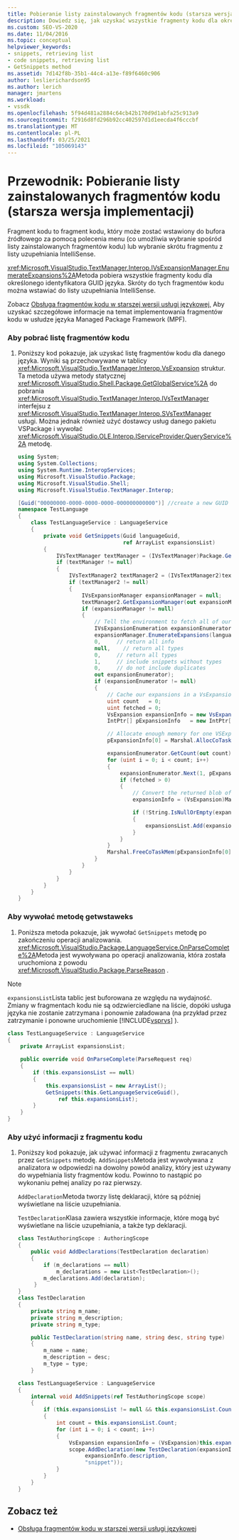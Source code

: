 ```yaml
---
title: Pobieranie listy zainstalowanych fragmentów kodu (starsza wersja) | Microsoft Docs
description: Dowiedz się, jak uzyskać wszystkie fragmenty kodu dla określonego identyfikatora GUID języka. Skróty do tych fragmentów kodu można wstawiać do listy uzupełniania IntelliSense.
ms.custom: SEO-VS-2020
ms.date: 11/04/2016
ms.topic: conceptual
helpviewer_keywords:
- snippets, retrieving list
- code snippets, retrieving list
- GetSnippets method
ms.assetid: 7d142f8b-35b1-44c4-a13e-f89f6460c906
author: leslierichardson95
ms.author: lerich
manager: jmartens
ms.workload:
- vssdk
ms.openlocfilehash: 5f94d481a2884c64cb42b170d9d1abfa25c913a9
ms.sourcegitcommit: f2916d8fd296b92cc402597d1d1eecda4f6cccbf
ms.translationtype: MT
ms.contentlocale: pl-PL
ms.lasthandoff: 03/25/2021
ms.locfileid: "105069143"
---
```

# <a name="walkthrough-getting-a-list-of-installed-code-snippets-legacy-implementation"></a>Przewodnik: Pobieranie listy zainstalowanych fragmentów kodu (starsza wersja implementacji)
Fragment kodu to fragment kodu, który może zostać wstawiony do bufora źródłowego za pomocą polecenia menu (co umożliwia wybranie spośród listy zainstalowanych fragmentów kodu) lub wybranie skrótu fragmentu z listy uzupełniania IntelliSense.

 <xref:Microsoft.VisualStudio.TextManager.Interop.IVsExpansionManager.EnumerateExpansions%2A>Metoda pobiera wszystkie fragmenty kodu dla określonego identyfikatora GUID języka. Skróty do tych fragmentów kodu można wstawiać do listy uzupełniania IntelliSense.

 Zobacz [Obsługa fragmentów kodu w starszej wersji usługi językowej,](../../extensibility/internals/support-for-code-snippets-in-a-legacy-language-service.md) Aby uzyskać szczegółowe informacje na temat implementowania fragmentów kodu w usłudze języka Managed Package Framework (MPF).

### <a name="to-retrieve-a-list-of-code-snippets"></a>Aby pobrać listę fragmentów kodu

1. Poniższy kod pokazuje, jak uzyskać listę fragmentów kodu dla danego języka. Wyniki są przechowywane w tablicy <xref:Microsoft.VisualStudio.TextManager.Interop.VsExpansion> struktur. Ta metoda używa metody statycznej <xref:Microsoft.VisualStudio.Shell.Package.GetGlobalService%2A> do pobrania <xref:Microsoft.VisualStudio.TextManager.Interop.IVsTextManager> interfejsu z <xref:Microsoft.VisualStudio.TextManager.Interop.SVsTextManager> usługi. Można jednak również użyć dostawcy usług danego pakietu VSPackage i wywołać <xref:Microsoft.VisualStudio.OLE.Interop.IServiceProvider.QueryService%2A> metodę.

    ```csharp
    using System;
    using System.Collections;
    using System.Runtime.InteropServices;
    using Microsoft.VisualStudio.Package;
    using Microsoft.VisualStudio.Shell;
    using Microsoft.VisualStudio.TextManager.Interop;

    [Guid("00000000-0000-0000-0000-000000000000")] //create a new GUID for the language service
    namespace TestLanguage
    {
        class TestLanguageService : LanguageService
        {
            private void GetSnippets(Guid languageGuid,
                                     ref ArrayList expansionsList)
            {
                IVsTextManager textManager = (IVsTextManager)Package.GetGlobalService(typeof(SVsTextManager));
                if (textManager != null)
                {
                    IVsTextManager2 textManager2 = (IVsTextManager2)textManager;
                    if (textManager2 != null)
                    {
                        IVsExpansionManager expansionManager = null;
                        textManager2.GetExpansionManager(out expansionManager);
                        if (expansionManager != null)
                        {
                            // Tell the environment to fetch all of our snippets.
                            IVsExpansionEnumeration expansionEnumerator = null;
                            expansionManager.EnumerateExpansions(languageGuid,
                            0,     // return all info
                            null,    // return all types
                            0,     // return all types
                            1,     // include snippets without types
                            0,     // do not include duplicates
                            out expansionEnumerator);
                            if (expansionEnumerator != null)
                            {
                                // Cache our expansions in a VsExpansion array
                                uint count   = 0;
                                uint fetched = 0;
                                VsExpansion expansionInfo = new VsExpansion();
                                IntPtr[] pExpansionInfo   = new IntPtr[1];

                                // Allocate enough memory for one VSExpansion structure. This memory is filled in by the Next method.
                                pExpansionInfo[0] = Marshal.AllocCoTaskMem(Marshal.SizeOf(expansionInfo));

                                expansionEnumerator.GetCount(out count);
                                for (uint i = 0; i < count; i++)
                                {
                                    expansionEnumerator.Next(1, pExpansionInfo, out fetched);
                                    if (fetched > 0)
                                    {
                                        // Convert the returned blob of data into a structure that can be read in managed code.
                                        expansionInfo = (VsExpansion)Marshal.PtrToStructure(pExpansionInfo[0], typeof(VsExpansion));

                                        if (!String.IsNullOrEmpty(expansionInfo.shortcut))
                                        {
                                            expansionsList.Add(expansionInfo);
                                        }
                                    }
                                }
                                Marshal.FreeCoTaskMem(pExpansionInfo[0]);
                            }
                        }
                    }
                }
            }
        }
    }
    ```

### <a name="to-call-the-getsnippets-method"></a>Aby wywołać metodę getwstaweks

1. Poniższa metoda pokazuje, jak wywołać `GetSnippets` metodę po zakończeniu operacji analizowania. <xref:Microsoft.VisualStudio.Package.LanguageService.OnParseComplete%2A>Metoda jest wywoływana po operacji analizowania, która została uruchomiona z powodu <xref:Microsoft.VisualStudio.Package.ParseReason> .

> [!NOTE]
> `expansionsList`Lista tablic jest buforowana ze względu na wydajność. Zmiany w fragmentach kodu nie są odzwierciedlane na liście, dopóki usługa języka nie zostanie zatrzymana i ponownie załadowana (na przykład przez zatrzymanie i ponowne uruchomienie [!INCLUDE[vsprvs](../../code-quality/includes/vsprvs_md.md)] ).

```csharp
class TestLanguageService : LanguageService
{
    private ArrayList expansionsList;

    public override void OnParseComplete(ParseRequest req)
    {
        if (this.expansionsList == null)
        {
            this.expansionsList = new ArrayList();
            GetSnippets(this.GetLanguageServiceGuid(),
                ref this.expansionsList);
        }
    }
}
```

### <a name="to-use-the-snippet-information"></a>Aby użyć informacji z fragmentu kodu

1. Poniższy kod pokazuje, jak używać informacji z fragmentu zwracanych przez `GetSnippets` metodę. `AddSnippets`Metoda jest wywoływana z analizatora w odpowiedzi na dowolny powód analizy, który jest używany do wypełniania listy fragmentów kodu. Powinno to nastąpić po wykonaniu pełnej analizy po raz pierwszy.

     `AddDeclaration`Metoda tworzy listę deklaracji, które są później wyświetlane na liście uzupełniania.

     `TestDeclaration`Klasa zawiera wszystkie informacje, które mogą być wyświetlane na liście uzupełniania, a także typ deklaracji.

    ```csharp
    class TestAuthoringScope : AuthoringScope
    {
        public void AddDeclarations(TestDeclaration declaration)
        {
            if (m_declarations == null)
                m_declarations = new List<TestDeclaration>();
            m_declarations.Add(declaration);
         }
    }
    class TestDeclaration
    {
        private string m_name;
        private string m_description;
        private string m_type;

        public TestDeclaration(string name, string desc, string type)
        {
            m_name = name;
            m_description = desc;
            m_type = type;
        }

    class TestLanguageService : LanguageService
    {
        internal void AddSnippets(ref TestAuthoringScope scope)
        {
            if (this.expansionsList != null && this.expansionsList.Count > 0)
            {
                int count = this.expansionsList.Count;
                for (int i = 0; i < count; i++)
                {
                    VsExpansion expansionInfo = (VsExpansion)this.expansionsList[i];
                    scope.AddDeclaration(new TestDeclaration(expansionInfo.title,
                         expansionInfo.description,
                         "snippet"));
                }
            }
        }
    }

    ```

## <a name="see-also"></a>Zobacz też
- [Obsługa fragmentów kodu w starszej wersji usługi językowej](../../extensibility/internals/support-for-code-snippets-in-a-legacy-language-service.md)
